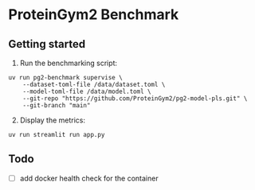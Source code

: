 # ProteinGym2 Benchmark

## Getting started

1. Run the benchmarking script:
```
uv run pg2-benchmark supervise \
    --dataset-toml-file /data/dataset.toml \
    --model-toml-file /data/model.toml \
    --git-repo "https://github.com/ProteinGym2/pg2-model-pls.git" \
    --git-branch "main"
```

2. Display the metrics:
```
uv run streamlit run app.py
```

## Todo

- [ ] add docker health check for the container

